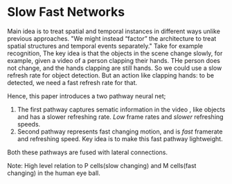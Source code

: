 # Slow Fast Networks

Main idea is to treat spatial and temporal instances in different ways unlike previous approaches. 
"We might instead “factor” the architecture to treat spatial structures and temporal events separately."
Take for example recognition,
The key idea is that the objects in the scene change slowly, for example, given a video of a person clapping their hands.
THe person does not change, and the hands clapping are still hands. So we could use a slow refresh rate for object detection. 
But an action like clapping hands: to be detected, we need a fast refresh rate for that. 

Hence, this paper introduces a two pathway neural net;

1. The first pathway captures sematic information in the video , like objects and has a slower refreshing rate. *Low* frame rates and 
*slower* refreshing speeds.
2. Second pathway represents fast changing motion, and is *fast* framerate and refreshing speed. Key idea is to make this fast pathway
lightweight.

Both these pathways are fused with lateral connections.

Note: High level relation to P cells(slow changing) and M cells(fast changing) in the human eye ball.
